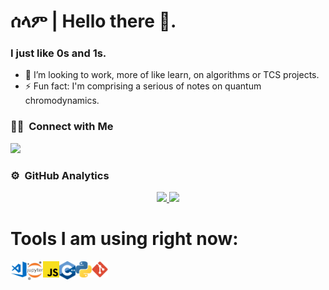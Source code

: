 # ሰላም | Hello there 👋.

### I just like 0s and 1s.

- 👯 I’m looking to work, more of like learn, on algorithms or TCS projects.
- ⚡ Fun fact: I'm comprising a serious of notes on quantum chromodynamics.

### 🤝🏻 &nbsp;Connect with Me

<p align="center">

<a href="https://www.linkedin.com/in/henok-ademtew-7729b2183"><img src="https://img.shields.io/badge/-Henok%20Ademtew%20-0077B5?style=flat&logo=Linkedin&logoColor=white"/></a>
  

### ⚙️ &nbsp;GitHub Analytics

<p align="center">
<a href="https://github.com/HenokB">
  <img height="180em" src="https://github-readme-stats-eight-theta.vercel.app/api?username=HenokB&show_icons=true&theme=algolia&include_all_commits=true&count_private=true"/>
  <img height="180em" src="https://github-readme-stats-eight-theta.vercel.app/api/top-langs/?username=HenokB&layout=compact&langs_count=4&theme=algolia"/>
</a>
</p>

# Tools I am using right now:


<img align="left" alt="Visual Studio Code" width="26px" src="https://raw.githubusercontent.com/HenokB/HenokB/main/vscode.png" />
<img align="left" alt="Jupyter Notebook" width="26px" src="https://raw.githubusercontent.com/HenokB/HenokB/main/jupyter.png" />
<img align="left" alt="js" width="26px" src="https://raw.githubusercontent.com/HenokB/HenokB/main/js.png" />
<img align="left" alt="C++" width="26px" src="https://raw.githubusercontent.com/HenokB/HenokB/main/cpp.png" />
<img align="left" alt="python" width="26px" src="https://raw.githubusercontent.com/HenokB/HenokB/main/python.png" />
<img align="left" alt="git" width="26px" src="https://raw.githubusercontent.com/HenokB/HenokB/main/git.png" />

<br/>


